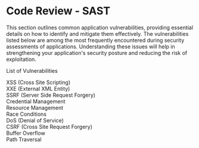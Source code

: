 # Code Review - SAST

This section outlines common application vulnerabilities, providing essential details on how to identify and mitigate them effectively. The vulnerabilities listed below are among the most frequently encountered during security assessments of applications. Understanding these issues will help in strengthening your application's security posture and reducing the risk of exploitation.

List of Vulnerabilities

XSS (Cross Site Scripting)\
XXE (External XML Entity) \
SSRF (Server Side Request Forgery) \
Credential Management \
Resource Management \
Race Conditions \
DoS (Denial of Service) \
CSRF (Cross Site Request Forgery) \
Buffer Overflow \
Path Traversal 
